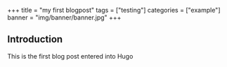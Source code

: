 +++
title = "my first blogpost"
tags = ["testing"]
categories = ["example"]
banner = "img/banner/banner.jpg"
+++

## Introduction


This is the first blog post entered into Hugo